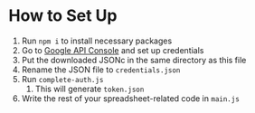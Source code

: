 # How to Set Up
1. Run `npm i` to install necessary packages
2. Go to [Google API Console](https://console.cloud.google.com/apis/dashboard) and set up credentials
3. Put the downloaded JSONc in the same directory as this file
4. Rename the JSON file to `credentials.json`
5. Run `complete-auth.js`
   1. This will generate `token.json`
6. Write the rest of your spreadsheet-related code in `main.js`